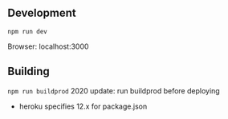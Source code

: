 ## Development 
```npm run dev```

Browser: localhost:3000

## Building
```npm run buildprod```
2020 update: run buildprod before deploying
- heroku specifies 12.x for package.json

